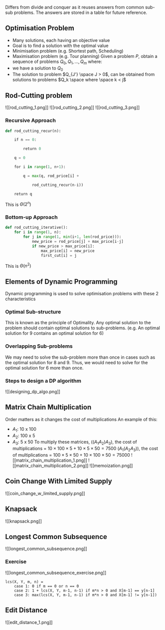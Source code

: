 Differs from divide and conquer as it reuses answers from common sub-sub problems. The answers are stored in a table for future reference.

## Optimisation Problem
- Many solutions, each having an objective value
- Goal is to find a solution with the optimal value
- Minimisation problem (e.g. Shortest path, Scheduling)
- Maximisation problem (e.g. Tour planning)
Given a problem $P$, obtain a sequence of problems $Q_0, Q_1, ..., Q_m$ where:
- we have a solution to $Q_0$
- The solution to problem $Q_{J'} \space J > 0$, can be obtained from solutions to problems $Q_k \space where \space k < j$ 

## Rod-Cutting problem
![[rod_cutting_1.png]]
![[rod_cutting_2.png]]
![[rod_cutting_3.png]]

### Recursive Approach
```Python
def rod_cutting_recur(n):

    if n == 0:

        return 0

    q = 0

    for i in range(1, n+1):

        q = max(q, rod_price[i] +

            rod_cutting_recur(n-i))

    return q
```
This is $\Theta(2^n)$
### Bottom-up Approach
```Python
def rod_cutting_iterative():
	for i in range(1, n):
		for j in range(1, min(i+1, len(rod_price))):
			new_price = rod_price[j] + max_price[i-j]
			if new_price > max_price[i]:
				max_price[i] = new_price
				first_cut[i] = j
```
This is $\Theta(n^2)$

## Elements of Dynamic Programming
Dynamic programming is used to solve optimisation problems with these 2 characteristics
### Optimal Sub-structure
This is known as the principle of Optimality. Any optimal solution to the problem should contain optimal solutions to sub-problems. (e.g. An optimal solution for 9 contains an optimal solution for 6)
### Overlapping Sub-problems
We may need to solve the sub-problem more than once in cases such as the optimal solution for 8 and 9. Thus, we would need to solve for the optimal solution for 6 more than once.

### Steps to design a DP algorithm
![[designing_dp_algo.png]]

## Matrix Chain Multiplication
Order matters as it changes the cost of multiplications
An example of this:
- $A_1$: 10 x 100
- $A_2$: 100 x 5
- $A_3$: 5 x 50
To multiply these matrices,
$((A_1A_2)A_3)$, the cost of multiplications = $10 \times 100 \times 5 + 10 \times 5 \times 50 = 7500$
$(A_1(A_2A_3))$, the cost of multiplications = $100 \times 5 \times 50 + 10 \times 100 \times 50 = 75000$
![[matrix_chain_multiplication_1.png]]
![[matrix_chain_multiplication_2.png]]
![[memoization.png]]
## Coin Change With Limited Supply
![[coin_change_w_limited_supply.png]]
## Knapsack
![[knapsack.png]]
## Longest Common Subsequence
![[longest_common_subsequence.png]]
### Exercise
![[longest_common_subsequence_exercise.png]]
```
lcs(X, Y, m, n) = 
	case 1: 0 if m == 0 or n == 0
	case 2: 1 + lcs(X, Y, m-1, n-1) if m*n > 0 and X[m-1] == y[n-1]
	case 3: max(lcs(X, Y, m-1, n-1) if m*n > 0 and X[m-1] != y[n-1])
```
## Edit Distance
![[edit_distance_1.png]]
